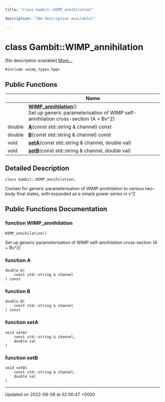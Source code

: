 ```yaml
---
title: "class Gambit::WIMP_annihilation"

description: "[No description available]"

---
```


# class Gambit::WIMP_annihilation



[No description available] [More...](#detailed-description)


`#include <wimp_types.hpp>`

## Public Functions

|                | Name           |
| -------------- | -------------- |
| | **[WIMP_annihilation](/documentation/code/classes/classgambit_1_1wimp__annihilation/#function-gambitwimp-annihilation-wimp-annihilation)**()<br>Set up generic parameterisation of WIMP self-annihilation cross-section (A + Bv^2)  |
| double | **[A](/documentation/code/classes/classgambit_1_1wimp__annihilation/#function-gambitwimp-annihilation-a)**(const std::string & channel) const |
| double | **[B](/documentation/code/classes/classgambit_1_1wimp__annihilation/#function-gambitwimp-annihilation-b)**(const std::string & channel) const |
| void | **[setA](/documentation/code/classes/classgambit_1_1wimp__annihilation/#function-gambitwimp-annihilation-seta)**(const std::string & channel, double val) |
| void | **[setB](/documentation/code/classes/classgambit_1_1wimp__annihilation/#function-gambitwimp-annihilation-setb)**(const std::string & channel, double val) |

## Detailed Description

```
class Gambit::WIMP_annihilation;
```


Contain for generic parameterisation of WIMP annihilation to various two-body final states, with <sigma v> expanded as a simple power series in v^2 

## Public Functions Documentation

### function WIMP_annihilation

```
WIMP_annihilation()
```

Set up generic parameterisation of WIMP self-annihilation cross-section (A + Bv^2) 

### function A

```
double A(
    const std::string & channel
) const
```


### function B

```
double B(
    const std::string & channel
) const
```


### function setA

```
void setA(
    const std::string & channel,
    double val
)
```


### function setB

```
void setB(
    const std::string & channel,
    double val
)
```


-------------------------------

Updated on 2022-09-08 at 02:00:47 +0000